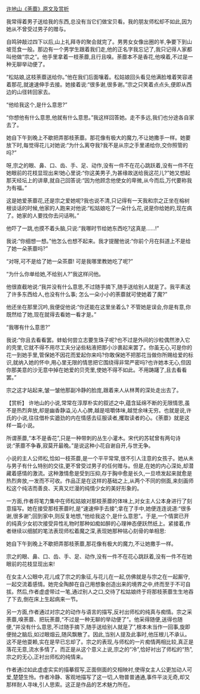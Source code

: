 [许地山《荼蘼》原文及赏析](https://www.vrrw.net/wx/15118.html)

我常得着男子送给我的东西,总没有当它们做宝贝看。我的朋友师松却不如此,因为她从不曾受过男子的赠与。

自鸣钟敲过四下以后,山上礼拜寺的聚会就完了。男男女女像出圈的羊,争要下到山坡觅食一般。那边有一个男学生跟着我们走,他的正名字我忘记了,我只记得人家都叫他做“宗之”。他手里拿着一枝荼蘼,且行且嗅。荼蘼本不是香花,他嗅着,不过是一种无聊举动便了。

“松姑娘,这枝荼蘼送给你。”他在我们后面嚷着。松姑娘回头看见他满脸堆着笑容递着那花,就速速伸手去接。她接着说:“很多谢,很多谢。”宗之只笑着点点头,便即从西边的山径转回家去。

“他给我这个,是什么意思?”

“你想他有什么意思,他就有什么意思。”我这样回答她。走不多远,我们也分途各自家去了。

她自下午到晚上不歇把弄那枝荼蘼。那花像有极大的魔力,不让她撒手一样。她要放下时,每觉得花儿对她说:“为什么离夺我?我不是从宗之手里递给你,交你照管的吗?”

呀,宗之的眼、鼻、口、齿、手、足、动作,没有一件不在花心跳跃着,没有一件不在她眼前的花枝显现出来!她心里说:“你这美男子,为甚缘故送给我这花儿?”她又想起那天经坛上的讲章,就自己回答说:“因为他顾念他使女的卑微,从今而后,万代要称我为有福。”

这是她爱荼蘼花,还是宗之爱她呢?我也说不清,只记得有一天我和宗之正坐在榕树根谈话的时候,他家的人跑来对他说:“松姑娘吃了一朵什么花,说是你给她的,现在病了。她家的人要找你去问话咧。”

他吓了一跳,也摸不着头脑,只说:“我哪时节给她东西吃?这真是……!”

我说:“你细想一想。”他怎么也想不起来。我才提醒他说:“你前个月在斜道上不是给了她一朵荼蘼吗?”

“对呀,可不是给了她一朵茶蘼! 可是我哪里教她吃了呢?”

“为什么你单给她,不给别人?”我这样问他。

他很直截地说:“我并没有什么意思,不过随手摘下,随手送给别人就是了。我平素送了许多东西给人,也没有什么事; 怎么一朵小小的荼蘼就可使她着了魔?”

他还坐在那里沉吟,我便促他说:“你还能在这里坐着么? 不管她是误会,你是有意,你既然给了她,现在就得去看她一看才是。”

“我哪有什么意思?”

我说:“你且去看看罢。蚌蛤何尝立志要生珠子呢?也不过是外间的沙粒偶然渗入它的壳里,它就不得不用尽工夫分泌些粘液把那小沙裹起来罢了。你虽无心,可是你的花一到她手里,管保她不因花而爱起你来吗?你敢保她不把那花当做你所赐给爱的标识,就纳入她的怀中,用心里无限的情思把它围绕得非常严密吗?也许她本无心,但因你那美意的沙无意中掉在她爱的贝壳里,使她不得不如此。不用踌躇了,且去看看罢。”

宗之这才站起来,皱一皱他那副冷静的脸庞,跟着来人从林菁的深处走出去了。



【赏析】 许地山的小说,常常在淳厚朴实的叙述之中,蕴含延绵不断的无限情思,虽不是热烈奔放,却是幽香静溢,沁人心脾,越是咀嚼体味,越觉余味无穷。也就是说,许氏的小说,往往借朴实遒劲的内在情感去征服读者,攫取读者的心。《荼蘼》就是这样一篇小说。

所谓荼蘼,“本不是香花”,只是一种带刺的丛生小灌木。宋代的苏轼曾有两句诗说:“荼蘼不争春,寂莫开最晚。”是说这种小花自谢自开,与世无争。

小说的主人公师松,恰如一枝茶蘼,是一个平平常常,很不引人注意的女孩子。她从未与男子有什么特别的交往,更不曾受过男子的任何赠与。但是,在她的内心深处,却潜藏着感情的激流。这种激情愈是受到压抑,存于胸中愈是长久,一旦喷发起来就愈是热烈奔放,一发而不可收。作品正是在这样的基础之上,从两个不同的侧面,来刻画师松这个纯洁而善良、天真又烂漫的纯情少女的美好形象的。

一方面,作者将笔力集中在师松姑娘对那枝荼蘼的体味上,对女主人公本身进行了刻意描写。她在接受那枝荼蘼时,是“速速伸手去接”;拿在了手中,她便连连说道:“很多谢,很多谢”;回到家中,则反复地想,“他给我这个,是什么意思”。于是,一个情窦已开的纯真少女初次接受异性礼物时那种如痴如醉的心理神态便跃然纸上。紧接着,作者继续以细腻的笔法表现师松着魔之深,表现她那种铭心刻骨的单相思:

她自下午到晚上不歇把弄那枝荼蘼,那花像有极大的魔力,不让她撒手一样。

宗之的眼、鼻、口、齿、手、足、动作,没有一件不在花心跳跃着,没有一件不在她眼前的花枝显现出来!

在女主人公眼中,花儿成了宗之的象征,与花儿在一起,仿佛就是与宗之在一起厮守,一起交流着感情。她完全陶醉在自己用想象创造出来的境界之中,终而至于不可自拔。然后,作者虚虚带过一笔,通过别人之口,交待了松姑娘终于将那枝荼蘼生生地吞了下去,倒在床上生起病来一节。

另一方面,作者通过对宗之的动作与语言的描写,反衬出师松的纯真与痴情。宗之采荼蘼,嗅荼蘼、把玩荼蘼,“不过是一种无聊的举动便了”。他采得随便,送得也随便,“并没有什么意思,不过随手摘下,随手送给别人就是了”,根本未当作一回事,旋即便抛之脑后,如过眼烟云,随风飘散了。因此,当别人提及此事时,他压根儿不承认。这不是他耍赖,实在是早已忘却了。宗之的表现,与师松的一片痴情两相比较,真正是落花无意,流水多情了。而正是从这个意义上说,宗之的“冷”,恰好衬出了师松的“热”,宗之的无心,正衬出师松的纯情来。

作者通过如此虚虚实实的描摹叙写,正面侧面的交相映衬,使得女主人公更加动人可爱,楚楚生怜。作者冷静、客观地描写了这一切,人物普普通通,事件平淡无奇,却又那样耐人寻味,引人思索。这正是作品的艺术魅力所在。


